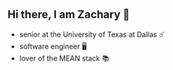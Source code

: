 ## Hi there, I am Zachary 👋
* senior at the University of Texas at Dallas ☄️
* software engineer 🖥️
* lover of the MEAN stack 📚